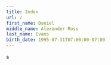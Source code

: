 ```yaml
---
title: Index
url: /
first_name: Daniel
middle_name: Alexander Ross
last_name: Evans
birth_date: 1995-07-31T07:00:00-07:00
---
```

s
